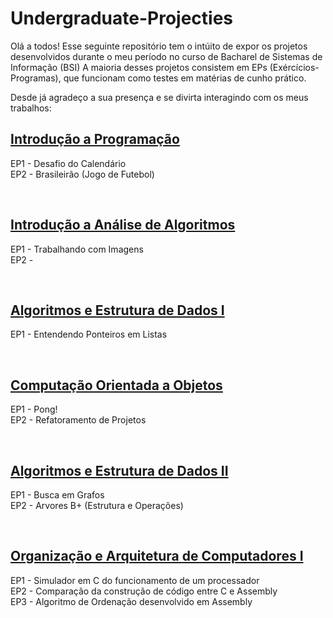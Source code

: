# Undergraduate-Projecties

Olá a todos!
Esse seguinte repositório tem o intúito de expor os projetos desenvolvidos durante o meu período no curso de Bacharel de Sistemas de Informação (BSI) 
A maioria desses projetos consistem em EPs (Exércícios-Programas), que funcionam como testes em matérias de cunho prático. 

Desde já agradeço a sua presença e se divirta interagindo com os meus trabalhos:

## [Introdução a Programação]()
 EP1 - Desafio do Calendário
<br>
 EP2 - Brasileirão (Jogo de Futebol)

<br>

## [Introdução a Análise de Algoritmos]()
 EP1 - Trabalhando com Imagens
 <br>
 EP2 - 

<br>

## [Algoritmos e Estrutura de Dados I]()
 EP1 - Entendendo Ponteiros em Listas

<br>

## [Computação Orientada a Objetos]()
 EP1 - Pong! 
 <br>
 EP2 - Refatoramento de Projetos

<br>

## [Algoritmos e Estrutura de Dados II]()
 EP1 - Busca em Grafos
 <br>
 EP2 - Arvores B+ (Estrutura e Operações)

<br>

## [Organização e Arquitetura de Computadores I]()
 EP1 -  Simulador em C do funcionamento de um processador
 <br>
 EP2 - Comparação da construção de código entre C e Assembly
<br>
 EP3 - Algoritmo de Ordenação desenvolvido em Assembly
<br>
